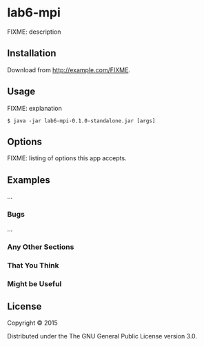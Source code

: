 # lab6-mpi

FIXME: description

## Installation

Download from http://example.com/FIXME.

## Usage

FIXME: explanation

    $ java -jar lab6-mpi-0.1.0-standalone.jar [args]

## Options

FIXME: listing of options this app accepts.

## Examples

...

### Bugs

...

### Any Other Sections
### That You Think
### Might be Useful

## License

Copyright © 2015

Distributed under the The GNU General Public License version 3.0.
